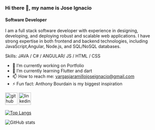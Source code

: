 ### Hi there 👋, my name is Jose Ignacio
#### Software Developer
I am a full stack software developer with experience in designing, developing, and deploying robust and scalable web applications. I have strong expertise in both frontend and backend technologies, including JavaScript,Angular, Node.js, and SQL/NoSQL databases.

Skills: JAVA / C# / ANGULAR/ JS / HTML / CSS

- 🔭 I’m currently working on Portfolio 
- 🌱 I’m currently learning Flutter and dart 
- 📫 How to reach me: vargasjaramillojoseignacio@gmail.com 
- ⚡ Fun fact: Anthony Bourdain is my biggest inspiration 


[<img src='https://cdn.jsdelivr.net/npm/simple-icons@3.0.1/icons/github.svg' alt='github' height='40'>](https://github.com/Getz7)  [<img src='https://cdn.jsdelivr.net/npm/simple-icons@3.0.1/icons/linkedin.svg' alt='linkedin' height='40'>](https://www.linkedin.com/in/jose-ignacio-vargas-jaramillo-045a132a2/)  

[![Top Langs](https://github-readme-stats.vercel.app/api/top-langs/?username=Getz7)](https://github.com/anuraghazra/github-readme-stats)

![GitHub stats](https://github-readme-stats.vercel.app/api?username=Getz7&show_icons=true)  

